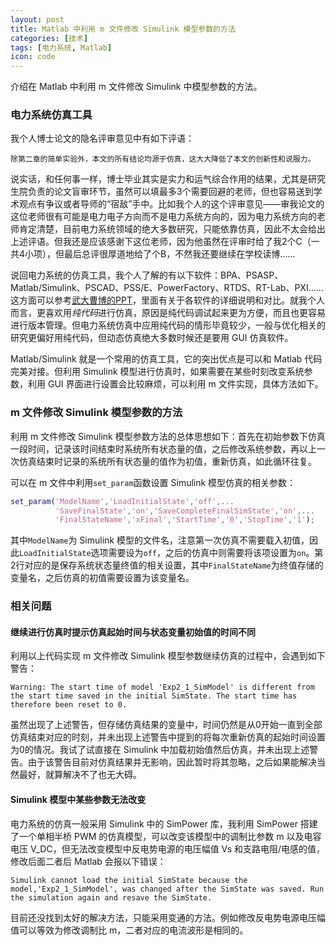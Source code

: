 ```yaml
---
layout: post
title: Matlab 中利用 m 文件修改 Simulink 模型参数的方法
categories: [技术]
tags: [电力系统, Matlab]
icon: code
---
```

介绍在 Matlab 中利用 m 文件修改 Simulink 中模型参数的方法。

### 电力系统仿真工具
我个人博士论文的隐名评审意见中有如下评语：

```
除第二章的简单实验外，本文的所有结论均源于仿真，这大大降低了本文的创新性和说服力。
```

说实话，和任何事一样，博士毕业其实是实力和运气综合作用的结果，尤其是研究生院负责的论文盲审环节，虽然可以填最多3个需要回避的老师，但也容易送到学术观点有争议或者导师的“宿敌”手中。比如我个人的这个评审意见——审我论文的这位老师很有可能是电力电子方向而不是电力系统方向的，因为电力系统方向的老师肯定清楚，目前电力系统领域的绝大多数研究，只能依靠仿真，因此不太会给出上述评语。但我还是应该感谢下这位老师，因为他虽然在评审时给了我2个C（一共4小项），但最后总评很厚道地给了个B，不然我还要继续在学校读博……

说回电力系统的仿真工具，我个人了解的有以下软件：BPA、PSASP、Matlab/Simulink、PSCAD、PSS/E、PowerFactory、RTDS、RT-Lab、PXI……这方面可以参考[武大曹博的PPT](http://wenku.baidu.com/link?url=lyB8iBkcX7HUakjhmgnWHX0xNV7-E3RIWFrzxDXEgmgs4NYdomg6YlY2hBDBSOuXJ8JWKW0Amu6lZMeB_8HzXz4yjLper1sGNdGPOJajAQO)，里面有关于各软件的详细说明和对比。就我个人而言，更喜欢用*纯代码*进行仿真，原因是纯代码调试起来更为方便，而且也更容易进行版本管理。但电力系统仿真中应用纯代码的情形毕竟较少，一般与优化相关的研究更偏好用纯代码，但动态仿真绝大多数时候还是要用 GUI 仿真软件。

Matlab/Simulink 就是一个常用的仿真工具，它的突出优点是可以和 Matlab 代码完美对接。但利用 Simulink 模型进行仿真时，如果需要在某些时刻改变系统参数，利用 GUI 界面进行设置会比较麻烦，可以利用 m 文件实现，具体方法如下。

### m 文件修改 Simulink 模型参数的方法
利用 m 文件修改 Simulink 模型参数方法的总体思想如下：首先在初始参数下仿真一段时间，记录该时间结束时系统所有状态量的值，之后修改系统参数，再以上一次仿真结束时记录的系统所有状态量的值作为初值，重新仿真，如此循环往复。

可以在 m 文件中利用`set_param`函数设置 Simulink 模型仿真的相关参数：

```matlab
set_param('ModelName','LoadInitialState','off',...
          'SaveFinalState','on','SaveCompleteFinalSimState','on',...
          'FinalStateName','xFinal','StartTime','0','StopTime','1');
```

其中`ModelName`为 Simulink 模型的文件名，注意第一次仿真不需要载入初值，因此`LoadInitialState`选项需要设为`off`，之后的仿真中则需要将该项设置为`on`。第2行对应的是保存系统状态量终值的相关设置，其中`FinalStateName`为终值存储的变量名，之后仿真的初值需要设置为该变量名。

### 相关问题

#### 继续进行仿真时提示仿真起始时间与状态变量初始值的时间不同

利用以上代码实现 m 文件修改 Simulink 模型参数继续仿真的过程中，会遇到如下警告：

```
Warning: The start time of model 'Exp2_1_SimModel' is different from the start time saved in the initial SimState. The start time has therefore been reset to 0. 
```

虽然出现了上述警告，但存储仿真结果的变量中，时间仍然是从0开始一直到全部仿真结束对应的时刻，并未出现上述警告中提到的将每次重新仿真的起始时间设置为0的情况。我试了试直接在 Simulink 中加载初始值然后仿真，并未出现上述警告。由于该警告目前对仿真结果并无影响，因此暂时将其忽略，之后如果能解决当然最好，就算解决不了也无大碍。

#### Simulink 模型中某些参数无法改变

电力系统的仿真一般采用 Simulink 中的 SimPower 库，我利用 SimPower 搭建了一个单相半桥 PWM 的仿真模型，可以改变该模型中的调制比参数 m 以及电容电压 V_DC，但无法改变模型中反电势电源的电压幅值 Vs 和支路电阻/电感的值，修改后面二者后 Matlab 会报以下错误：

```
Simulink cannot load the initial SimState because the model,'Exp2_1_SimModel', was changed after the SimState was saved. Run the simulation again and resave the SimState.
```

目前还没找到太好的解决方法，只能采用变通的方法。例如修改反电势电源电压幅值可以等效为修改调制比 m，二者对应的电流波形是相同的。

